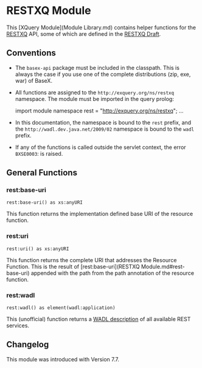 
# RESTXQ Module
 


 
This [XQuery Module](Module Library.md) contains helper functions for the [RESTXQ](RESTXQ.md) API, some of which are defined in the [RESTXQ Draft](http://exquery.github.io/exquery/exquery-restxq-specification/restxq-1.0-specification.html). 

 
## Conventions
 * The `basex-api` package must be included in the classpath. This is always the case if you use one of the complete distributions (zip, exe, war) of BaseX. 
 * All functions are assigned to the `http://exquery.org/ns/restxq` namespace. The module must be imported in the query prolog: 

    import module namespace rest = "http://exquery.org/ns/restxq";
    ...

 * In this documentation, the namespace is bound to the `rest` prefix, and the `http://wadl.dev.java.net/2009/02` namespace is bound to the `wadl` prefix. 
 * If any of the functions is called outside the servlet context, the error `BXSE0003`: is raised. 
 
## General Functions

### rest:base-uri

`rest:base-uri() as xs:anyURI`

This function returns the implementation defined base URI of the resource function. 


### rest:uri

`rest:uri() as xs:anyURI`

This function returns the complete URI that addresses the Resource Function. This is the result of [rest:base-uri](RESTXQ Module.md#rest-base-uri) appended with the path from the path annotation of the resource function. 


### rest:wadl

`rest:wadl() as element(wadl:application)`

This (unofficial) function returns a [WADL description](http://www.w3.org/Submission/wadl) of all available REST services. 

 
## Changelog

This module was introduced with Version 7.7. 

